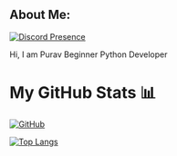 ## About Me:

[![Discord Presence](https://lanyard.cnrad.dev/api/1035781194400415745)](https://discord.com/users/1035781194400415745)


Hi, I am Purav
Beginner Python Developer

# My GitHub Stats 📊
[![GitHub](https://github-readme-stats.vercel.app/api?username=purav1337&theme=tokyonight)](https://github.com/purav1337)

[![Top Langs](https://github-readme-stats.vercel.app/api/top-langs/?username=purav1337&theme=tokyonight&layout=compact)](https://github.com/purav1337)


